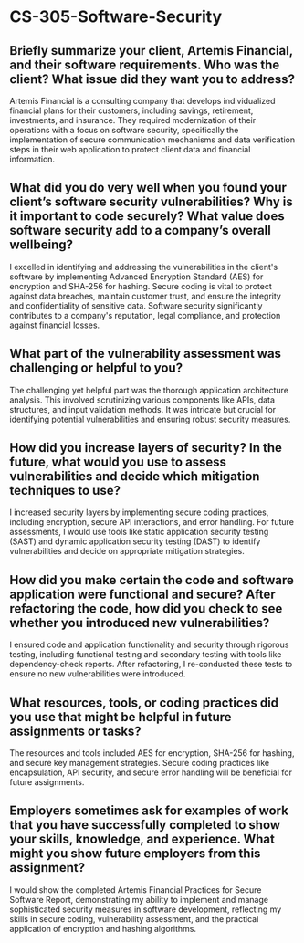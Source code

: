 # CS-305-Software-Security

## Briefly summarize your client, Artemis Financial, and their software requirements. Who was the client? What issue did they want you to address?
Artemis Financial is a consulting company that develops individualized financial plans for their customers, including savings, retirement, investments, and insurance. They required modernization of their operations with a focus on software security, specifically the implementation of secure communication mechanisms and data verification steps in their web application to protect client data and financial information.

## What did you do very well when you found your client’s software security vulnerabilities? Why is it important to code securely? What value does software security add to a company’s overall wellbeing?
I excelled in identifying and addressing the vulnerabilities in the client's software by implementing Advanced Encryption Standard (AES) for encryption and SHA-256 for hashing. Secure coding is vital to protect against data breaches, maintain customer trust, and ensure the integrity and confidentiality of sensitive data. Software security significantly contributes to a company's reputation, legal compliance, and protection against financial losses.

## What part of the vulnerability assessment was challenging or helpful to you?
The challenging yet helpful part was the thorough application architecture analysis. This involved scrutinizing various components like APIs, data structures, and input validation methods. It was intricate but crucial for identifying potential vulnerabilities and ensuring robust security measures.

## How did you increase layers of security? In the future, what would you use to assess vulnerabilities and decide which mitigation techniques to use?
I increased security layers by implementing secure coding practices, including encryption, secure API interactions, and error handling. For future assessments, I would use tools like static application security testing (SAST) and dynamic application security testing (DAST) to identify vulnerabilities and decide on appropriate mitigation strategies.

## How did you make certain the code and software application were functional and secure? After refactoring the code, how did you check to see whether you introduced new vulnerabilities?
I ensured code and application functionality and security through rigorous testing, including functional testing and secondary testing with tools like dependency-check reports. After refactoring, I re-conducted these tests to ensure no new vulnerabilities were introduced.

## What resources, tools, or coding practices did you use that might be helpful in future assignments or tasks?
The resources and tools included AES for encryption, SHA-256 for hashing, and secure key management strategies. Secure coding practices like encapsulation, API security, and secure error handling will be beneficial for future assignments.

## Employers sometimes ask for examples of work that you have successfully completed to show your skills, knowledge, and experience. What might you show future employers from this assignment?
I would show the completed Artemis Financial Practices for Secure Software Report, demonstrating my ability to implement and manage sophisticated security measures in software development, reflecting my skills in secure coding, vulnerability assessment, and the practical application of encryption and hashing algorithms.
